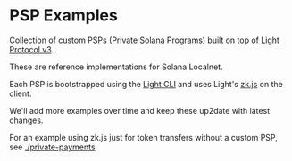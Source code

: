 # PSP Examples

Collection of custom PSPs (Private Solana Programs) built on top of [Light Protocol v3](https://github.com/Lightprotocol/light-protocol).

These are reference implementations for Solana Localnet.

Each PSP is bootstrapped using the [Light CLI](https://www.npmjs.com/package/@lightprotocol/cli) and uses Light's [zk.js](https://npmjs.com/package/@lightprotocol/zk.js) on the client. 

We'll add more examples over time and keep these up2date with latest changes.

For an example using zk.js just for token transfers without a custom PSP, see [./private-payments](https://github.com/Lightprotocol/psp-examples/tree/main/private-payments)

